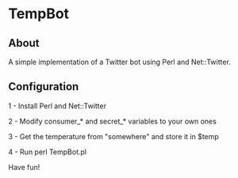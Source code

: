 TempBot
=======

About
-----
A simple implementation of a Twitter bot using Perl and Net::Twitter.

Configuration
-------------

1 - Install Perl and Net::Twitter

2 - Modify consumer\_\* and secret\_\* variables to your own ones

3 - Get the temperature from "somewhere" and store it in $temp

4 - Run perl TempBot.pl

Have fun!